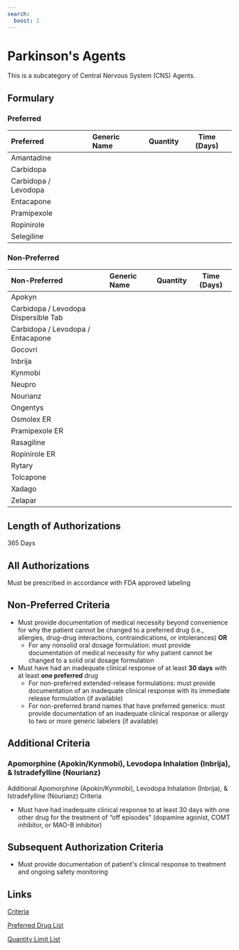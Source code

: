 ```yaml
---
search:
  boost: 2 
---
```


# Parkinson's Agents

This is a subcategory of Central Nervous System (CNS) Agents.

## Formulary

### Preferred

| Preferred          | Generic Name | Quantity | Time (Days) |
| :----------------- | :----------- | :------: | :---------: |
| Amantadine         |              |          |             |
| Carbidopa          |              |          |             |
| Carbidopa / Levodopa |              |          |             |
| Entacapone         |              |          |             |
| Pramipexole        |              |          |             |
| Ropinirole         |              |          |             |
| Selegiline         |              |          |             |

### Non-Preferred

| Non-Preferred                      | Generic Name | Quantity | Time (Days) |
| :--------------------------------- | :----------- | :------: | :---------: |
| Apokyn                             |              |          |             |
| Carbidopa / Levodopa Dispersible Tab |              |          |             |
| Carbidopa / Levodopa / Entacapone      |              |          |             |
| Gocovri                            |              |          |             |
| Inbrija                            |              |          |             |
| Kynmobi                            |              |          |             |
| Neupro                             |              |          |             |
| Nourianz                           |              |          |             |
| Ongentys                           |              |          |             |
| Osmolex ER                         |              |          |             |
| Pramipexole ER                     |              |          |             |
| Rasagiline                         |              |          |             |
| Ropinirole ER                      |              |          |             |
| Rytary                             |              |          |             |
| Tolcapone                          |              |          |             |
| Xadago                             |              |          |             |
| Zelapar                            |              |          |             |

## Length of Authorizations

365 Days

## All Authorizations

Must be prescribed in accordance with FDA approved labeling

## Non-Preferred Criteria

- Must provide documentation of medical necessity beyond convenience for why the patient cannot be changed to a preferred drug (i.e., allergies, drug-drug interactions, contraindications, or intolerances) **OR**
    - For any nonsolid oral dosage formulation: must provide documentation of medical necessity for why patient cannot be changed to a solid oral dosage formulation
- Must have had an inadequate clinical response of at least **30 days** with at least **one preferred** drug
    - For non-preferred extended-release formulations: must provide documentation of an inadequate clinical response with its immediate release formulation (if available)
    - For non-preferred brand names that have preferred generics: must provide documentation of an inadequate clinical response or allergy to two or more generic labelers (if available)

## Additional Criteria

### Apomorphine (Apokin/Kynmobi), Levodopa Inhalation (Inbrija), & Istradefylline (Nourianz)

Additional Apomorphine (Apokin/Kynmobi), Levodopa Inhalation (Inbrija), & Istradefylline (Nourianz) Criteria

- Must have had inadequate clinical response to at least 30 days with one other drug for the treatment of “off episodes” (dopamine agonist, COMT inhibitor, or MAO-B inhibitor)

## Subsequent Authorization Criteria

- Must provide documentation of patient's clinical response to treatment and ongoing safety monitoring

## Links

[Criteria](https://pharmacy.medicaid.ohio.gov/sites/default/files/20230101_UPDL%20_Criteria_APPROVED.pdf#page=44)

[Preferred Drug List](https://pharmacy.medicaid.ohio.gov/sites/default/files/20230101_UPDL_APPROVED_12.13.22.pdf#page=18)

[Quantity Limit List](https://pharmacy.medicaid.ohio.gov/sites/default/files/20230101_Ohio_Medicaid_Quantity_Document_APPROVED.pdf)
